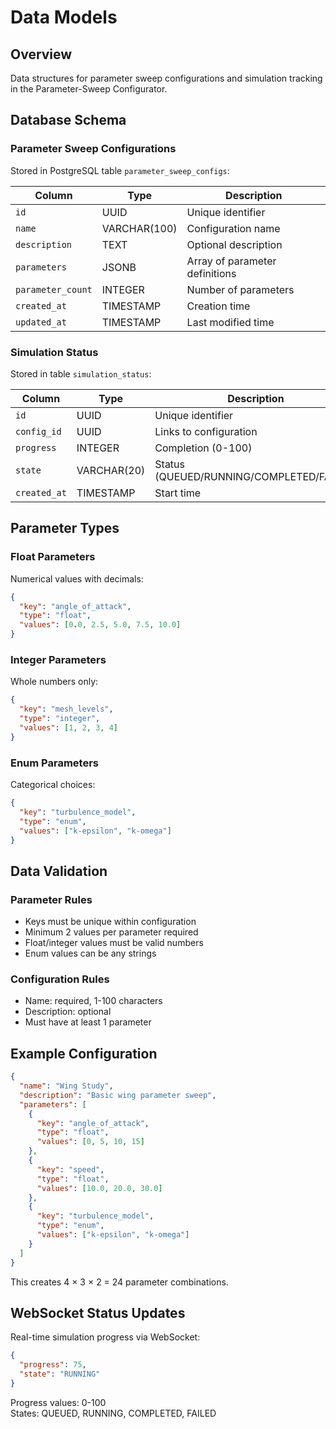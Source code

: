 # Data Models

## Overview

Data structures for parameter sweep configurations and simulation tracking in the Parameter-Sweep Configurator.

## Database Schema

### Parameter Sweep Configurations

Stored in PostgreSQL table `parameter_sweep_configs`:

| Column | Type | Description |
|--------|------|-------------|
| `id` | UUID | Unique identifier |
| `name` | VARCHAR(100) | Configuration name |
| `description` | TEXT | Optional description |
| `parameters` | JSONB | Array of parameter definitions |
| `parameter_count` | INTEGER | Number of parameters |
| `created_at` | TIMESTAMP | Creation time |
| `updated_at` | TIMESTAMP | Last modified time |

### Simulation Status

Stored in table `simulation_status`:

| Column | Type | Description |
|--------|------|-------------|
| `id` | UUID | Unique identifier |
| `config_id` | UUID | Links to configuration |
| `progress` | INTEGER | Completion (0-100) |
| `state` | VARCHAR(20) | Status (QUEUED/RUNNING/COMPLETED/FAILED) |
| `created_at` | TIMESTAMP | Start time |

## Parameter Types

### Float Parameters
Numerical values with decimals:
```json
{
  "key": "angle_of_attack",
  "type": "float", 
  "values": [0.0, 2.5, 5.0, 7.5, 10.0]
}
```

### Integer Parameters  
Whole numbers only:
```json
{
  "key": "mesh_levels",
  "type": "integer",
  "values": [1, 2, 3, 4]
}
```

### Enum Parameters
Categorical choices:
```json
{
  "key": "turbulence_model",
  "type": "enum",
  "values": ["k-epsilon", "k-omega"]
}
```

## Data Validation

### Parameter Rules
- Keys must be unique within configuration
- Minimum 2 values per parameter required
- Float/integer values must be valid numbers
- Enum values can be any strings

### Configuration Rules
- Name: required, 1-100 characters
- Description: optional
- Must have at least 1 parameter

## Example Configuration

```json
{
  "name": "Wing Study",
  "description": "Basic wing parameter sweep",
  "parameters": [
    {
      "key": "angle_of_attack",
      "type": "float",
      "values": [0, 5, 10, 15]
    },
    {
      "key": "speed", 
      "type": "float",
      "values": [10.0, 20.0, 30.0]
    },
    {
      "key": "turbulence_model",
      "type": "enum",
      "values": ["k-epsilon", "k-omega"]
    }
  ]
}
```

This creates 4 × 3 × 2 = 24 parameter combinations.

## WebSocket Status Updates

Real-time simulation progress via WebSocket:

```json
{
  "progress": 75,
  "state": "RUNNING"
}
```

Progress values: 0-100  
States: QUEUED, RUNNING, COMPLETED, FAILED